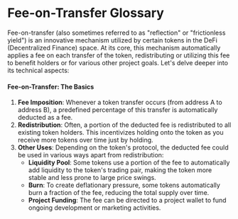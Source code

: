 # Fee-on-Transfer Glossary

Fee-on-transfer (also sometimes referred to as "reflection" or "frictionless yield") is an innovative mechanism utilized by certain tokens in the DeFi (Decentralized Finance) space. At its core, this mechanism automatically applies a fee on each transfer of the token, redistributing or utilizing this fee to benefit holders or for various other project goals. Let's delve deeper into its technical aspects:

#### Fee-on-Transfer: The Basics

1. **Fee Imposition**: Whenever a token transfer occurs (from address A to address B), a predefined percentage of this transfer is automatically deducted as a fee.
2. **Redistribution**: Often, a portion of the deducted fee is redistributed to all existing token holders. This incentivizes holding onto the token as you receive more tokens over time just by holding.
3. **Other Uses**: Depending on the token's protocol, the deducted fee could be used in various ways apart from redistribution:
   * **Liquidity Pool**: Some tokens use a portion of the fee to automatically add liquidity to the token's trading pair, making the token more stable and less prone to large price swings.
   * **Burn**: To create deflationary pressure, some tokens automatically burn a fraction of the fee, reducing the total supply over time.
   * **Project Funding**: The fee can be directed to a project wallet to fund ongoing development or marketing activities.
